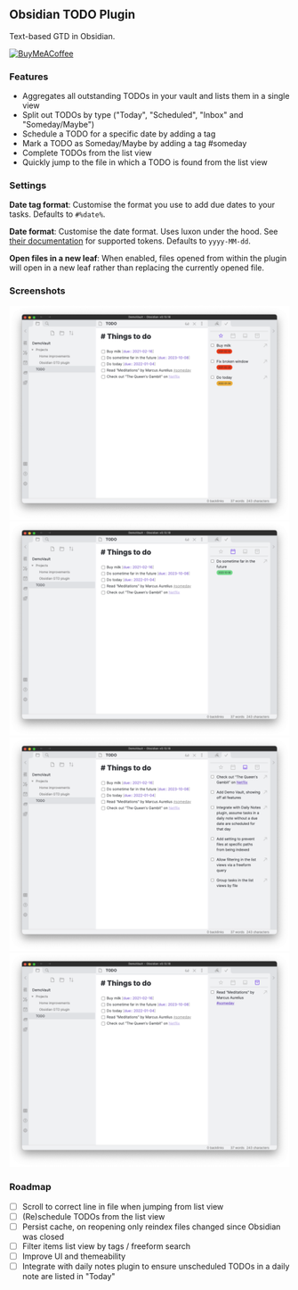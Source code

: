 ## Obsidian TODO Plugin

Text-based GTD in Obsidian.

[<img src="https://cdn.buymeacoffee.com/buttons/v2/default-yellow.png" alt="BuyMeACoffee" width="100">](https://www.buymeacoffee.com/larslockefeer)

### Features
- Aggregates all outstanding TODOs in your vault and lists them in a single view
- Split out TODOs by type ("Today", "Scheduled", "Inbox" and "Someday/Maybe")
- Schedule a TODO for a specific date by adding a tag
- Mark a TODO as Someday/Maybe by adding a tag #someday
- Complete TODOs from the list view
- Quickly jump to the file in which a TODO is found from the list view

### Settings
**Date tag format**: Customise the format you use to add due dates to your tasks. Defaults to `#%date%`.

**Date format**: Customise the date format. Uses luxon under the hood. See [their documentation](https://moment.github.io/luxon/#/formatting?id=table-of-tokens) for supported tokens. Defaults to `yyyy-MM-dd`.

**Open files in a new leaf**: When enabled, files opened from within the plugin will open in a new leaf rather than replacing the currently opened file.

### Screenshots
![](./assets/today.png)
![](./assets/scheduled.png)
![](./assets/inbox.png)
![](./assets/someday.png)

### Roadmap
- [ ] Scroll to correct line in file when jumping from list view
- [ ] (Re)schedule TODOs from the list view
- [ ] Persist cache, on reopening only reindex files changed since Obsidian was closed
- [ ] Filter items list view by tags / freeform search
- [ ] Improve UI and themeability
- [ ] Integrate with daily notes plugin to ensure unscheduled TODOs in a daily note are listed in "Today"
